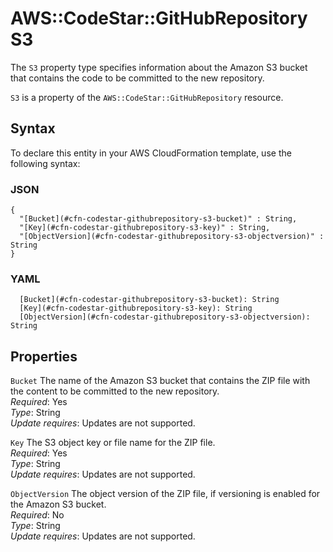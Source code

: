 # AWS::CodeStar::GitHubRepository S3<a name="aws-properties-codestar-githubrepository-s3"></a>

The `S3` property type specifies information about the Amazon S3 bucket that contains the code to be committed to the new repository\.

`S3` is a property of the `AWS::CodeStar::GitHubRepository` resource\.

## Syntax<a name="aws-properties-codestar-githubrepository-s3-syntax"></a>

To declare this entity in your AWS CloudFormation template, use the following syntax:

### JSON<a name="aws-properties-codestar-githubrepository-s3-syntax.json"></a>

```
{
  "[Bucket](#cfn-codestar-githubrepository-s3-bucket)" : String,
  "[Key](#cfn-codestar-githubrepository-s3-key)" : String,
  "[ObjectVersion](#cfn-codestar-githubrepository-s3-objectversion)" : String
}
```

### YAML<a name="aws-properties-codestar-githubrepository-s3-syntax.yaml"></a>

```
  [Bucket](#cfn-codestar-githubrepository-s3-bucket): String
  [Key](#cfn-codestar-githubrepository-s3-key): String
  [ObjectVersion](#cfn-codestar-githubrepository-s3-objectversion): String
```

## Properties<a name="aws-properties-codestar-githubrepository-s3-properties"></a>

`Bucket` <a name="cfn-codestar-githubrepository-s3-bucket"></a>
The name of the Amazon S3 bucket that contains the ZIP file with the content to be committed to the new repository\.  
_Required_: Yes  
_Type_: String  
_Update requires_: Updates are not supported\.

`Key` <a name="cfn-codestar-githubrepository-s3-key"></a>
The S3 object key or file name for the ZIP file\.  
_Required_: Yes  
_Type_: String  
_Update requires_: Updates are not supported\.

`ObjectVersion` <a name="cfn-codestar-githubrepository-s3-objectversion"></a>
The object version of the ZIP file, if versioning is enabled for the Amazon S3 bucket\.  
_Required_: No  
_Type_: String  
_Update requires_: Updates are not supported\.
